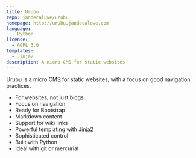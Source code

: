 ```yaml
---
title: Urubu 
repo: jandecaluwe/urubu 
homepage: http://urubu.jandecaluwe.com
language:
  - Python 
license:
  - AGPL 3.0 
templates:
  - Jinja2 
description: A micro CMS for static websites
---
```


Urubu is a micro CMS for static websites, with a focus on good navigation
practices.

* For websites, not just blogs
* Focus on navigation
* Ready for Bootstrap
* Markdown content
* Support for wiki links
* Powerful templating with Jinja2
* Sophisticated control
* Built with Python
* Ideal with git or mercurial

